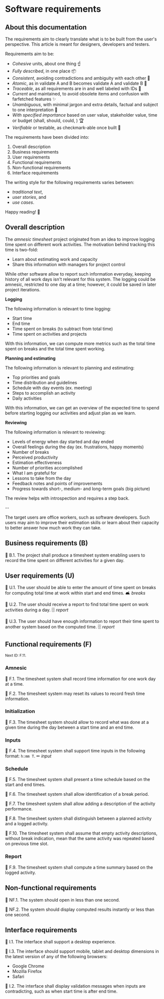 # Software requirements

## About this documentation

The requirements aim to clearly translate what is to be built 
from the user's perspective.
This article is meant for designers, developers and testers.

Requirements aim to be:

- *Cohesive* units, about one thing ☝
- *Fully described*, in one place 📦
- *Consistent*, avoiding contradictions and ambiguity with each other 🚅
- *Atomic*, as in validate A and B becomes validate A and validate B 🔬
- *Traceable*, as all requirements are in and well labeled with IDs 🔖
- *Current* and maintained, to avoid obsolete items and 
  confusion with farfetched features ✨
- *Unambiguous*, with minimal jargon and extra details, factual and subject 
  to one interpretation 🔑
- *With specified importance* based on user value, stakeholder value, 
  time or budget (shall, should, could, ) 🏆
- *Verifiable* or testable, as checkmark-able once built 🔨

The requirements have been divided into:

1. Overall description
1. Business requirements
1. User requirements
1. Functional requirements
1. Non-functional requirements
1. Interface requirements

The writing style for the following requirements varies between:

- *traditional text*,
- *user stories*, and
- *use cases*.

Happy reading! 🙂


## Overall description

The *amnesic timesheet* project originated from an idea to improve logging
time spent on different work activities. The motivation behind tracking this
time is two-fold:

- Learn about estimating work and capacity
- Share this information with managers for project control

While other software allow to report such information everyday,
keeping history of all work days isn't relevant for this system.
The logging could be amnesic, restricted to one day at a time;
however, it could be saved in later project iterations.

**Logging**

The following information is relevant to time logging:

- Start time
- End time
- Time spent on breaks (to subtract from total time)
- Time spent on activities and projects

With this information, we can compute more metrics such as the total time spent
on breaks and the total time spent working.

**Planning and estimating**

The following information is relevant to planning and estimating:

- Top priorities and goals
- Time distribution and guidelines
- Schedule with day events (ex. meeting)
- Steps to accomplish an activity
- Daily activities

With this information, we can get an overview of the expected time to spend
before starting logging our activities and adjust plan as we learn.

**Reviewing**

The following information is relevant to reviewing:

- Levels of energy when day started and day ended
- Overall feelings during the day (ex. frustrations, happy moments)
- Number of breaks
- Perceived productivity
- Estimation effectiveness
- Number of priorities accomplished
- What I am grateful for
- Lessons to take from the day
- Feedback notes and points of improvements
- Progress towards short-, medium- and long-term goals (big picture)

The review helps with introspection and requires a step back.

--

The target users are office workers, such as software developers.
Such users may aim to improve their estimation skills or learn about their
capacity to better answer how much work they can take.

## Business requirements (B)

🔖 B.1.
The project
shall
produce a timesheet system
enabling users to record the time spent on different activities for a given day.

## User requirements (U)

🔖 U.1.
The user
should be able to
enter the amount of time spent on breaks
for computing total time at work within start and end times.
🛋 *breaks*

🔖 U.2.
The user
should
receive a report to find total time spent on work activities during a day.
🗄 *report*

🔖 U.3.
The user
should have enough information to
report their time spent to another system based on the computed time.
🗄 *report*

## Functional requirements (F)

<sub>Next ID: F.11.</sub>

### Amnesic

🔖 F.1.
The timesheet system
shall
record time information for one work day at a time.

🔖 F.2.
The timesheet system
may
reset its values to record fresh time information.

### Initialization

🔖 F.3.
The timesheet system
should
allow to record what was done at a given time during the day
between a start time and an end time.

### Inputs

🔖 F.4.
The timesheet system
shall
support time inputs in the following format: `h:mm T`.
✏ *input*

### Schedule

🔖 F.5.
The timesheet system
shall
present a time schedule based on the start and end times.

🔖 F.6.
The timesheet system
shall
allow identification of a break period.

🔖 F.7.
The timesheet system
shall
allow adding a description of the activity performance.

🔖 F.8.
The timesheet system
shall
distinguish between a planned activity and a logged activity.

🔖 F.10.
The timesheet system
shall
assume that empty activity descriptions, without break indication,
mean that the same activity was repeated based on previous time slot.

### Report

🔖 F.9.
The timesheet system
shall
compute a time summary based on the logged activity.


## Non-functional requirements

🔖 NF.1.
The system
should
open in less than one second.

🔖 NF.2.
The system
should
display computed results instantly or less than one second.

## Interface requirements

🔖 I.1.
The interface
shall
support a desktop experience.

🔖 I.3.
The interface
should
support mobile, tablet and desktop dimensions
in the latest version of any of the following browsers:

- Google Chrome
- Mozilla Firefox
- Safari

🔖 I.2.
The interface 
shall
display validation messages when inputs are contradicting,
such as when start time is after end time.

